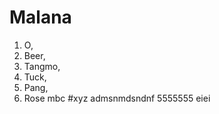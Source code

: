 # Malana
1. O, 
2. Beer, 
3. Tangmo,
4. Tuck, 
5. Pang, 
6. Rose
mbc #xyz
admsnmdsndnf
5555555
eiei
